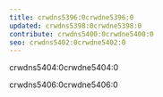 ```yaml
---
title: crwdns5396:0crwdne5396:0
updated: crwdns5398:0crwdne5398:0
contribute: crwdns5400:0crwdne5400:0
seo: crwdns5402:0crwdne5402:0
---
```


crwdns5404:0crwdne5404:0

crwdns5406:0crwdne5406:0
